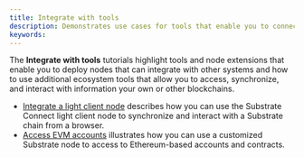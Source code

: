 ```yaml
---
title: Integrate with tools
description: Demonstrates use cases for tools that enable you to connect to and interact with Substrate nodes and Substrate-based blockchains.
keywords:
---
```


The **Integrate with tools** tutorials highlight tools and node extensions that enable you to deploy nodes that can integrate with other systems and how to use additional ecosystem tools that allow you to access, synchronize, and interact with information your own or other blockchains.

- [Integrate a light client node](/tutorials/integrate-with-tools/integrate-a-light-client-node/) describes how you can use the Substrate Connect light client node to synchronize and interact with a Substrate chain from a browser.
- [Access EVM accounts](/tutorials/integrate-with-tools/access-evm-accounts/) illustrates how you can use a customized Substrate node to access to Ethereum-based accounts and contracts.

<!--
- [Work with sidecar](/tutorials/integrate-with-tools/work-with-sidecar/) explores how you can interact with a Substrate-based chain using the sidecar RESTful API and endpoints.network.

- [Build with subxt](/tutorials/integrate-with-tools/build-with-subxt/)
-->
